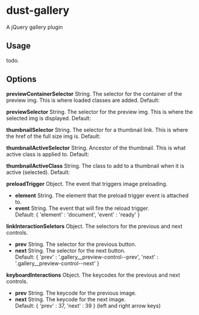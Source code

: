 dust-gallery
============

A jQuery gallery plugin

## Usage
todo.

## Options

**previewContainerSelector**
String.
The selector for the container of the preview img. This is where loaded classes are added.
Default: 

**previewSelector**
String.
The selector for the preview img. This is where the selected img is displayed.
Default:
 
**thumbnailSelector**
String.
The selector for a thumbnail link. This is where the href of the full size img is.
Default:
 
**thumbnailActiveSelector**
String.
Ancestor of the thumbnail. This is what active class is applied to.
Default:

**thumbnailActiveClass**
String.
The class to add to a thumbnail when it is active (selected).
Default:
 
**preloadTrigger**
Object.
The event that triggers image preloading.
* **element** String. The element that the preload trigger event is attached to.
* **event** String. The event that will fire the reload trigger. <br />
Default: { 'element' : 'document', 'event' : 'ready' }

**linkInteractionSeletors**
Object.
The selectors for the previous and next controls.
* **prev** String. The selector for the previous button.
* **next** String. The selector for the next button. <br />
Default: { 'prev' : '.gallery__preview-control--prev', 'next' : '.gallery__preview-control--next' }

**keyboardInteractions**
Object.
The keycodes for the previous and next controls.
* **prev** String. The keycode for the previous image.
* **next** String. The keycode for the next image. <br />
Default: { 'prev' : 37, 'next' : 39 } (left and right arrow keys)